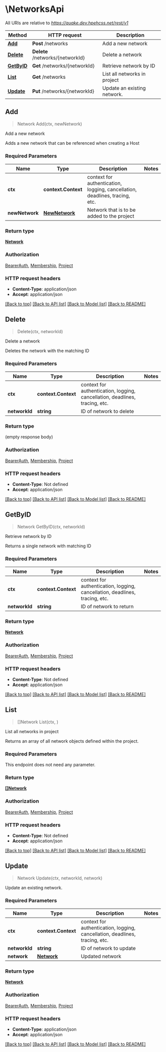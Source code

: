 # \NetworksApi

All URIs are relative to *https://quake.dev.hpehcss.net/rest/v1*

Method | HTTP request | Description
------------- | ------------- | -------------
[**Add**](NetworksApi.md#Add) | **Post** /networks | Add a new network
[**Delete**](NetworksApi.md#Delete) | **Delete** /networks/{networkId} | Delete a network
[**GetByID**](NetworksApi.md#GetByID) | **Get** /networks/{networkId} | Retrieve network by ID
[**List**](NetworksApi.md#List) | **Get** /networks | List all networks in project
[**Update**](NetworksApi.md#Update) | **Put** /networks/{networkId} | Update an existing network.



## Add

> Network Add(ctx, newNetwork)

Add a new network

Adds a new network that can be referenced when creating a Host

### Required Parameters


Name | Type | Description  | Notes
------------- | ------------- | ------------- | -------------
**ctx** | **context.Context** | context for authentication, logging, cancellation, deadlines, tracing, etc.
**newNetwork** | [**NewNetwork**](NewNetwork.md)| Network that is to be added to the project | 

### Return type

[**Network**](Network.md)

### Authorization

[BearerAuth](../README.md#BearerAuth), [Membership](../README.md#Membership), [Project](../README.md#Project)

### HTTP request headers

- **Content-Type**: application/json
- **Accept**: application/json

[[Back to top]](#) [[Back to API list]](../README.md#documentation-for-api-endpoints)
[[Back to Model list]](../README.md#documentation-for-models)
[[Back to README]](../README.md)


## Delete

> Delete(ctx, networkId)

Delete a network

Deletes the network with the matching ID

### Required Parameters


Name | Type | Description  | Notes
------------- | ------------- | ------------- | -------------
**ctx** | **context.Context** | context for authentication, logging, cancellation, deadlines, tracing, etc.
**networkId** | **string**| ID of network to delete | 

### Return type

 (empty response body)

### Authorization

[BearerAuth](../README.md#BearerAuth), [Membership](../README.md#Membership), [Project](../README.md#Project)

### HTTP request headers

- **Content-Type**: Not defined
- **Accept**: application/json

[[Back to top]](#) [[Back to API list]](../README.md#documentation-for-api-endpoints)
[[Back to Model list]](../README.md#documentation-for-models)
[[Back to README]](../README.md)


## GetByID

> Network GetByID(ctx, networkId)

Retrieve network by ID

Returns a single network with matching ID

### Required Parameters


Name | Type | Description  | Notes
------------- | ------------- | ------------- | -------------
**ctx** | **context.Context** | context for authentication, logging, cancellation, deadlines, tracing, etc.
**networkId** | **string**| ID of network to return | 

### Return type

[**Network**](Network.md)

### Authorization

[BearerAuth](../README.md#BearerAuth), [Membership](../README.md#Membership), [Project](../README.md#Project)

### HTTP request headers

- **Content-Type**: Not defined
- **Accept**: application/json

[[Back to top]](#) [[Back to API list]](../README.md#documentation-for-api-endpoints)
[[Back to Model list]](../README.md#documentation-for-models)
[[Back to README]](../README.md)


## List

> []Network List(ctx, )

List all networks in project

Returns an array of all network objects defined within the project.

### Required Parameters

This endpoint does not need any parameter.

### Return type

[**[]Network**](Network.md)

### Authorization

[BearerAuth](../README.md#BearerAuth), [Membership](../README.md#Membership), [Project](../README.md#Project)

### HTTP request headers

- **Content-Type**: Not defined
- **Accept**: application/json

[[Back to top]](#) [[Back to API list]](../README.md#documentation-for-api-endpoints)
[[Back to Model list]](../README.md#documentation-for-models)
[[Back to README]](../README.md)


## Update

> Network Update(ctx, networkId, network)

Update an existing network.



### Required Parameters


Name | Type | Description  | Notes
------------- | ------------- | ------------- | -------------
**ctx** | **context.Context** | context for authentication, logging, cancellation, deadlines, tracing, etc.
**networkId** | **string**| ID of network to update | 
**network** | [**Network**](Network.md)| Updated network | 

### Return type

[**Network**](Network.md)

### Authorization

[BearerAuth](../README.md#BearerAuth), [Membership](../README.md#Membership), [Project](../README.md#Project)

### HTTP request headers

- **Content-Type**: application/json
- **Accept**: application/json

[[Back to top]](#) [[Back to API list]](../README.md#documentation-for-api-endpoints)
[[Back to Model list]](../README.md#documentation-for-models)
[[Back to README]](../README.md)

